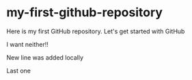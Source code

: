 # my-first-github-repository

Here is my first GitHub repository. Let's get started with GitHub

I want neither!!

New line was added locally

Last one
